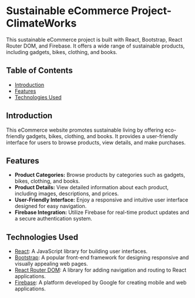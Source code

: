# Sustainable eCommerce Project- ClimateWorks

This sustainable eCommerce project is built with React, Bootstrap, React Router DOM, and Firebase. It offers a wide range of sustainable products, including gadgets, bikes, clothing, and books.

## Table of Contents

- [Introduction](#introduction)
- [Features](#features)
- [Technologies Used](#technologies-used)


## Introduction

This eCommerce website promotes sustainable living by offering eco-friendly gadgets, bikes, clothing, and books. It provides a user-friendly interface for users to browse products, view details, and make purchases.

## Features

- **Product Categories:** Browse products by categories such as gadgets, bikes, clothing, and books.
- **Product Details:** View detailed information about each product, including images, descriptions, and prices.
- **User-Friendly Interface:** Enjoy a responsive and intuitive user interface designed for easy navigation.
- **Firebase Integration:** Utilize Firebase for real-time product updates and a secure authentication system.

## Technologies Used

- [React](https://reactjs.org/): A JavaScript library for building user interfaces.
- [Bootstrap](https://getbootstrap.com/): A popular front-end framework for designing responsive and visually appealing web pages.
- [React Router DOM](https://reactrouter.com/): A library for adding navigation and routing to React applications.
- [Firebase](https://firebase.google.com/): A platform developed by Google for creating mobile and web applications.

